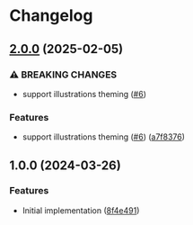 # Changelog

## [2.0.0](https://github.com/gravity-ui/illustrations/compare/v1.0.0...v2.0.0) (2025-02-05)


### ⚠ BREAKING CHANGES

* support illustrations theming ([#6](https://github.com/gravity-ui/illustrations/issues/6))

### Features

* support illustrations theming ([#6](https://github.com/gravity-ui/illustrations/issues/6)) ([a7f8376](https://github.com/gravity-ui/illustrations/commit/a7f83765c1fd0b7c85e6dfa6d70e5fcb212971c7))

## 1.0.0 (2024-03-26)


### Features

* Initial implementation ([8f4e491](https://github.com/gravity-ui/illustrations/commit/8f4e491b2405aedb6f1771bcdc8dee9909b5303c))
